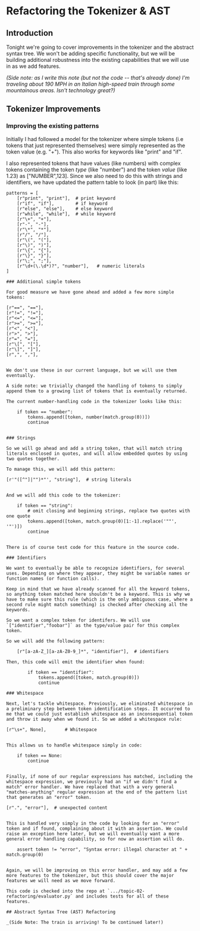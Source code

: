 # Refactoring the Tokenizer & AST

## Introduction

Tonight we're going to cover improvements in the tokenizer and the abstract syntax tree. We won't be adding specific functionality, but we will be building additional robustness into the existing capabilities that we will use in as we add features. 

_(Side note: as I write this note (but not the code -- that's already done) I'm traveling about 190 MPH in an Italian high-speed train through some mountainous areas. Isn't technology great?)_

## Tokenizer Improvements

### Improving the existing patterns

Initially I had followed a model for the tokenizer where simple tokens (i.e tokens that just represented themselves) were simply represented as the token value (e.g. "+"). This also works for keywords like "print" and "if". 

I also represented tokens that have values (like numbers) with complex tokens containing the token _type_ (like "number") and the token _value_ (like 1.23) as ["NUMBER",123]. Since we also need to do this with strings and identifiers, we have updated the pattern table to look (in part) like this: 

```
patterns = [     
    [r"print", "print"],  # print keyword
    [r"if", "if"],        # if keyword
    [r"else", "else"],    # else keyword
    [r"while", "while"],  # while keyword
    [r"\+", "+"],
    [r"-", "-"],
    [r"\*", "*"],
    [r"/", "/"],
    [r"\(", "("],
    [r"\)", ")"],
    [r"\{", "{"],
    [r"\}", "}"],
    [r"\;", ";"],
    [r"\d+(\.\d*)?", "number"],   # numeric literals
]

### Additional simple tokens

For good measure we have gone ahead and added a few more simple tokens:

```
    [r"==", "=="],
    [r"!=", "!="],
    [r"<=", "<="],
    [r">=", ">="],
    [r"<", "<"],
    [r">", ">"],
    [r"=", "="],
    [r"\[", "["],
    [r"\]", "]"],
    [r",", ","],
```

We don't use these in our current language, but we will use them eventually. 

A side note: we trivially changed the handling of tokens to simply append them to a growing list of tokens that is eventually returned. 

The current number-handling code in the tokenizer looks like this: 

```
        if token == "number":
            tokens.append([token, number(match.group(0))])
            continue
```

### Strings

So we will go ahead and add a string token, that will match string literals enclosed in quotes, and will allow embedded quotes by using two quotes together. 

To manage this, we will add this pattern: 

```
    [r'"([^"]|"")*"', "string"],  # string literals
```

And we will add this code to the tokenizer:

```
        if token == "string":
            # omit closing and beginning strings, replace two quotes with one quote
            tokens.append([token, match.group(0)[1:-1].replace('""', '"')])
            continue
```

There is of course test code for this feature in the source code. 

### Identifiers

We want to eventually be able to recognize identifiers, for several uses. Depending on where they appear, they might be variable names or function names (or function calls). 

Keep in mind that we have already scanned for all the keyword tokens, so anything token matched here shouldn't be a keyword. This is why we have to make sure this rule (which is the only ambiguous case, where a second rule might match something) is checked after checking all the keywords. 

So we want a complex token for identifers. We will use `["identifier","foobar"]` as the type/value pair for this complex token. 

So we will add the following pattern: 

    [r"[a-zA-Z_][a-zA-Z0-9_]*", "identifier"],  # identifiers

Then, this code will emit the identifier when found: 

        if token == "identifier":
            tokens.append([token, match.group(0)])
            continue

### Whitespace

Next, let's tackle whitespace. Previously, we eliminated whitespace in a preliminary step between token identification steps. It occurred to me that we could just establish whitespace as an inconsequential token and throw it away when we found it. So we added a whitespace rule: 

```
    [r"\s+", None],       # Whitespace
```

This allows us to handle whitespace simply in code: 

```
        if token == None:
            continue
```

Finally, if none of our regular expressions has matched, including the whitespace expression, we previously had an "if we didn't find a match" error handler. We have replaced that with a very general "matches-anything" regular expression at the end of the pattern list that generates an "error" token. 

```
    [r".", "error"],  # unexpected content
```

This is handled very simply in the code by looking for an "error" token and if found, complaining about it with an assertion. We could raise an exception here later, but we will eventually want a more general error handling capability, so for now an assertion will do. 

```
        assert token != "error", "Syntax error: illegal character at " + match.group(0)
```

Again, we will be improving on this error handler, and may add a few more features to the tokenizer, but this should cover the major features we will need as we move forward. 

This code is checked into the repo at `.../topic-02-refactoring/evaluator.py` and includes tests for all of these features. 

## Abstract Syntax Tree (AST) Refactoring

_(Side Note: The train is arriving! To be continued later!)

